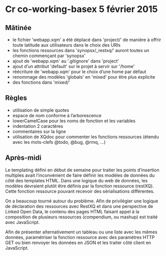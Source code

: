 # Cr co-working-basex 5 février 2015

## Mâtinée
- le fichier 'webapp.xqm' a été déplacé dans 'project/' de manière à offrir toute latitude aux utilisateurs dans le choix des URIs
- les fonctions ressources dans 'synopsx/_restxq/' auront toutes un chemin commençant par 'synopsx'
- ajout de 'webapp.xqm' au '.gitignore' dans 'project'
- ajout d’un attribut 'default' sur le projet à servir sur '/home'
- réécriture de 'webapp.xqm' pour le choix d’une home par défaut
- renommage des modèles 'globals' en 'mixed' pour être plus explicite
-  des fonctions dans 'mixed/'

## Règles
- utilisation de simple quotes
- espace de nom conforme à l’arborescence
- lowerCamelCase pour les noms de fonction et les variables
- indentation 2 caractères
- commentaires sur la ligne
- utilisation de XQdoc pour commenter les fonctions ressources (étendu avec les mots-clefs @todo, @bug, @rmq, ...)

## Après-midi

Le templating défini en début de semaine pour traiter les points d’insertion multiples avait l’inconvénient de faire définir les modèles de données du côté des templates HTML. Dans une logique du web de données, les modèles devraient plutôt être définis par la fonction ressource (restXQ). Cette fonction ressource pouvant recevoir des sérialisations différentes.

On a beaucoup tourné autour du problème. Afin de privilégier une logique de déclaration des ressources avec RestXQ et dans une perspective de Linked Open Data, le contenu des pages HTML faisant appel à la composition de plusieurs ressources (compendium, ou mashup) est traité avec JavaScript.

Afin de présenter alternativement un tableau ou une liste avec les mêmes données, paramétriser la fonction ressource avec des paramètres HTTP GET ou bien renvoyer les données en JSON et les traiter côté client en JavaScript.

  
